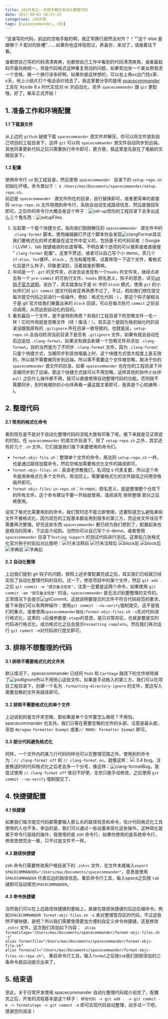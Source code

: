 ```yaml
---
title: iOS开发之--手把手教你自动化整理代码
date: 2017-09-03 10:57:23
categories: iOS开发
tags: [spacecommander, iOS]
---
```

"这谁写的代码，前边的空格手敲的啊，我正常换行居然没对齐？！""这个 else 是跟哪个 if 配对的卧槽".......如果你也这样抱怨过，恭喜你，来对了，请接着往下看。
<!-- more -->
谁都想自己写的代码清清爽爽，也都想自己工作中看到的代码清清爽爽，或者最起码尽量风格统一。但是代码格式这种重复劳动的问题，如果旁边坐一个美女帮我添一个空格，做一个换行该多好啊。如果你是这样想的，可以右上角xx出门找x家、x天，地上小纸片打个电话谈价钱去了。我这里要分享的是用 [spacecommander](https://github.com/square/spacecommander) 工具在 Xcode 8.x 时代实现对 `OC` 的自动化，另外 `spacecommander` 跟 `git` 更配哦，好了，飙车正式开始！
## 1. 准备工作和环境配置
#### 1.1 下载源文件
从上边的 `github` 链接下载 `spacecommander` 源文件并解压。你可以将文件放到自己项目的工程目录下，这样 `git` 可以将 `spacecommander` 源文件自动同步到远端，其他同事更新代码之后只需要执行命令即可，更方便。我这里是先放在了电脑的文稿目录下。   
#### 1.2 配置
使用命令行 `cd` 到工程目录，然后使用 `spacecommander ` 目录下的 `setup-repo.sh` 初始化环境。命令类似于：  `$ /Users/mac/Documents/spacecommander/setup-repo.sh`，   
前边是 `spacecommander ` 源文件所在的目录，自行替换即可，或者更简单的直接将 `setup-repo.sh` 文件拖拽到命令行，系统会自动生成路径信息，然后直接回车即可。之后你的命令行大概会是这个样子：![set-up](/images/spacecommander/spacecommander-setup.png)而你的工程目录下会多出这么三个鬼东西：![setupFiles](/images/spacecommander/spacecommander-setupFile.png)
   
1. 左起第一个是个快捷方式，指向我们刚刚解压的 `spacecommander ` 源文件中的 `.clang-format` 脚本。使用编辑器打开这个脚本你会发现![clangFormat](/images/spacecommander/spacecommander-clangFormat.png)其实我们要格式化的样式都是在这文件中定义的，包括基于的代码风格（ Google / LLVM ）、tab 按键缩进的长度等等。不明白某个选项的可以搜索或者直接搜 " `clang-format` 配置"。这里不赘述。或者可以自己写个小 demo，弄几个 `if-else`、`for`循环、`block` ，方法和属性等，试着修改一下这个文件，看格式化后是什么样子，印象更深刻，活着就是折腾嘛。   
2. 中间是一个 `.git` 的文件夹，点进去会发现有一个`hooks` 的文件夹，继续点进去有一个 `pre-commit` 的可执行文件。`hooks` 顾名思义，钩子的意思，详见[git 钩子官方说明](https://git-scm.com/book/zh/v2/%E8%87%AA%E5%AE%9A%E4%B9%89-Git-Git-%E9%92%A9%E5%AD%90)。说白了，其实就类似于是 `OC` 中的 `block` 模式，使用 `git` 的小伙伴们对 `git commit` 提交代码肯定再熟悉不过了，不过，假如我们想在提交每次提交代码之前进行一些操作，例如：格式化代码 : ) 。那这个钩子就相当于是 git 官方给我们暴露出来的 `block` 回调，可以在每次执行 `commit` 之前自动调用，从而达到自动化的目的。   
3. 看到最后一个文件，是不是特别熟悉？和我们工程目录下的忽略文件一毛一样！它的作用就是忽略文件（呸！废话！）。其实这个是因为我初始化时的目录没跟我原有的 `.gitignore` 所在目录一致导致的。也就是说，`setup-repo.sh` 会自动检测当前目录下是否有 `.gitignore` 文件，如果有就会自动在后边追加 `.clang-format`，如果没有就会新建一个忽略文件并添加 `.clang-format`。目的当然是为了不同步 `.clang-format` 文件。因为 `.clang-format` 只是个快捷方式，当被同步到其他电脑上时，这个快捷方式很大程度上是无效的，所以就不需要被同步到远端。所以需不需要这个文件被忽略，取决于你的 `spacecommander` 源文件的目录。如果 `spacecommander` 也在你的工程目录下并且被同步到了远端，那这个快捷方式就可以不用忽略，这样其他的协作小伙伴 `pull` 之后什么操作都不用，就可以直接使用自动整理代码的功能。否则就不需要同步，到时候喊你的小伙伴再看一遍这篇文章即可，我真是个心机婊啊 : )。    
## 2. 整理代码
#### 2.1 常用的格式化命令
看到现在是不是对于自动化整理代码的流程大致有印象了呢。接下来就是见证奇迹的时刻。在 `spacecommander` 的源文件目录下，除了 `setup-repo.sh` 之外，其实还有好几个 `.sh` 文件。它们就是我们接下来要使用的命令们。 

* `format-objc-file.sh`：整理单个文件的命令，用法同 `setup-repo.sh` 一样，也是通过路径加载命令，然后空格加需要格式化文件的路径即可。
* `format-objc-files.sh`：英语老师教我们，名词加 s 代表复数，所以这个命令是用来格式化多个文件的，用法同上。需要被格式化的文件路径之间用空格隔开即可。
* `format-objc-files-in-repo.sh`：in-repo，顾名思义，就是整理整个仓库下的所有文件。这个命令建议不要一开始就使用，请阅读完 排除整理 部分之后再使用。

说完了格式化需要用到的命令，我们暂时还不能立即使用，还要知道怎么避免某些文件不被格式化，因为现在的工程基本都会用到很多的第三方，而这些文件往往不需要再次整理。好在这些东西 `spacecommander` 都已经为我们想到了，配置起来也是相当的简单，下边会介绍到。当然你可以自己写个小 demo，或者使用`spacecommander` 目录下`Testing Support` 的测试代码进行测试。这里贴几张格式化官方例子的前后对比图吧：![行末注释前](/images/spacecommander/inlineBefore.png) ![行末注释后](/images/spacecommander/inlineAfter.png) ![block前](/images/spacecommander/blockBefore.png)  ![block后](/images/spacecommander/blockAfter.png)  ![字典前](/images/spacecommander/dictionaryBefore.png)  ![字典后](/images/spacecommander/dictionaryAfter.png)
#### 2.2 自动化整理
上边我们提到 git 钩子的问题，按照上述步骤配置完成之后，其实我们已经就已经实现了自动化整理代码的目的。试一下，修改项目中的某个文件，然后 `git add .` 之后 `git commit -m "提交备注信息"`，注意一定要是这两个命令，如果使用 `git commit -am "提交备注信息"` 的话，`spacecommander` 是无法识别要整理的文件的。正常情况下会提示![gitCommit](/images/spacecommander/gitCommit.png)。这就说明要提交的文件不符合代码规范的要求。接下来我们可以有两种操作：使用`git commit --no-verify`强制提交，这不是我们的重点。或者使用`spacecommander路径/format-objc-files.sh -s`先对代码进行格式化，这里的`-s`后缀参数是`-stage`的意思，是只对暂存区，也就是要提交的代码进行格式化。成功格式化之后会提示`Formatting complete`。然后我们再次运行 `git commit -m`对代码进行提交即可。
## 3. 排除不想整理的代码
#### 3.1 排除不需要格式化的文件夹
默认情况下，spacecommander 已经将 `Pods` 和 `Carthage` 路径下的文件排除掉了![podIgnore](/images/spacecommander/podIgnore.png)所以不用担心这些文件。如果是手动拖入的第三方，我们可以在项目工程目录下，创建一个名为 `.formatting-directory-ignore` 的文件，里边写入需要忽略的文件夹路径即可。  
#### 3.2 排除不需要格式化的单个文件
上边说到的是文件夹忽略，那如果是单个文件要怎么做呢？不用怕，spacecommander 也支持。我们只需在需要忽略的文件的头部，注意是最头部，添加 `#pragma Formatter Exempt` 或者`// MARK: Formatter Exempt` 即可。
#### 3.3 部分代码避免格式化
同样，一个文件内的某几行代码同样也可以在整理范围之外。使用到的命令为：`// clang-format off` 和 `// clang-format on`。就像这样：![](/images/spacecommander/clangFormatOffOn.png)
3.4 bug。注册推送时的代码格式化之后老会多一个分号，像这样：![clang-formatBug](/images/spacecommander/clang-formatInfile.png)，我尝试使用 `// clang-format off` 依旧不好使，无奈只能手动修改，之后使用 `git commit --no-verify` 强制提交了。   
## 4. 快捷键配置
#### 4.1 快捷键
如果我们每次提交代码都需要输入那么长的路径信息和命令，估计代码格式化工具使用的人也不多。幸运的是，我们可以通过一些设置来简化这些操作。这种简化是属于命令行层级的操作，我使用的是 zsh 命令行，如果你使用的是系统命令行，修改思想完全一致，只不过是文件不一样。   
#### 4.2 路径快捷键
zsh 命令行需要修改用户根目录下的 `.zshrc` 文件，在文件末尾输入`export SPACECOMMANDER="/Users/mac/Documents/spacecommander"`，意思是使用`SPACECOMMANDER` 代表后边的路径信息。重启命令行工具，输入space之后按 `tab` 键即可自动填充`SPACECOMMANDER`。   
#### 4.3 命令快捷键
当然我们可以在上边路径快捷键的基础上，直接在路径快捷键的后边后缀命令，例如`SPACECOMMANDER format-objc-files.sh -s` 来对整理暂存区的代码。不过这依然不够快捷，是吧？所以我们需要使用更加方便的自定义命令快捷键。还是修改 `.zshrc` 文件，这次我们添加如下内容：
` alias formatstage="/Users/mac/Documents/spacecommander/format-objc-files.sh -s"`      
`alias formatfile="/Users/mac/Documents/spacecommander/format-objc-file.sh"`       
`alias formatall="/Users/mac/Documents/spacecommander/format-objc-files-in-repo.sh"`。
重启命令行工具，输入`format`之后按`tab`我们刚刚添加的三条命令就自动提示出来了。
## 5. 结束语 
至此，关于日常开发使用 spacecommander 自动化整理代码就介绍完了，配置完之后，开发的流程基本是这个样子：
`修改代码 -> git add . -> git commit -m -> formatstage -> git commit -m`
即可实现代码自动整理，动手试一下吧，感谢您的阅读！

